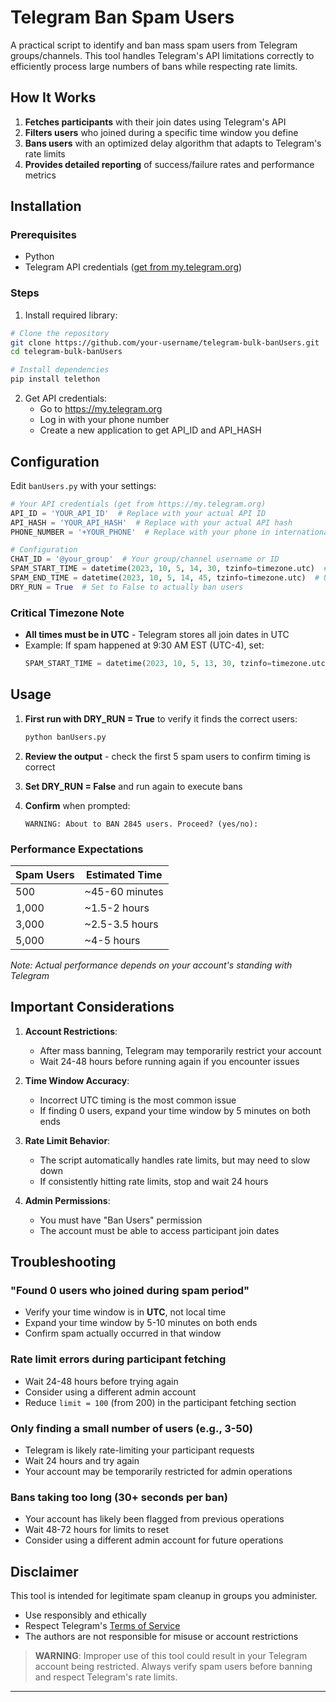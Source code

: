 # Telegram Ban Spam Users

A practical script to identify and ban mass spam users from Telegram groups/channels. This tool handles Telegram's API limitations correctly to efficiently process large numbers of bans while respecting rate limits.

## How It Works

1. **Fetches participants** with their join dates using Telegram's API
2. **Filters users** who joined during a specific time window you define
3. **Bans users** with an optimized delay algorithm that adapts to Telegram's rate limits
4. **Provides detailed reporting** of success/failure rates and performance metrics

## Installation

### Prerequisites
- Python
- Telegram API credentials ([get from my.telegram.org](https://my.telegram.org))

### Steps

1. Install required library:
```bash
# Clone the repository
git clone https://github.com/your-username/telegram-bulk-banUsers.git
cd telegram-bulk-banUsers

# Install dependencies
pip install telethon
```

2. Get API credentials:
   - Go to https://my.telegram.org
   - Log in with your phone number
   - Create a new application to get API_ID and API_HASH


## Configuration

Edit `banUsers.py` with your settings:

```python
# Your API credentials (get from https://my.telegram.org)
API_ID = 'YOUR_API_ID'  # Replace with your actual API ID
API_HASH = 'YOUR_API_HASH'  # Replace with your actual API hash
PHONE_NUMBER = '+YOUR_PHONE'  # Replace with your phone in international format

# Configuration
CHAT_ID = '@your_group'  # Your group/channel username or ID
SPAM_START_TIME = datetime(2023, 10, 5, 14, 30, tzinfo=timezone.utc)  # UTC time YYYY,DD,MM,HH,MM
SPAM_END_TIME = datetime(2023, 10, 5, 14, 45, tzinfo=timezone.utc)  # UTC time YYYY,DD,MM,HH,MM
DRY_RUN = True  # Set to False to actually ban users
```

### Critical Timezone Note
- **All times must be in UTC** - Telegram stores all join dates in UTC
- Example: If spam happened at 9:30 AM EST (UTC-4), set:
  ```python
  SPAM_START_TIME = datetime(2023, 10, 5, 13, 30, tzinfo=timezone.utc)
  ```

## Usage

1. **First run with DRY_RUN = True** to verify it finds the correct users:
   ```bash
   python banUsers.py
   ```
   
2. **Review the output** - check the first 5 spam users to confirm timing is correct

3. **Set DRY_RUN = False** and run again to execute bans

4. **Confirm** when prompted:
   ```
   WARNING: About to BAN 2845 users. Proceed? (yes/no):
   ```

### Performance Expectations
| Spam Users | Estimated Time |
|------------|----------------|
| 500        | ~45-60 minutes |
| 1,000      | ~1.5-2 hours   |
| 3,000      | ~2.5-3.5 hours |
| 5,000      | ~4-5 hours     |

*Note: Actual performance depends on your account's standing with Telegram*

## Important Considerations

1. **Account Restrictions**:
   - After mass banning, Telegram may temporarily restrict your account
   - Wait 24-48 hours before running again if you encounter issues

2. **Time Window Accuracy**:
   - Incorrect UTC timing is the most common issue
   - If finding 0 users, expand your time window by 5 minutes on both ends

3. **Rate Limit Behavior**:
   - The script automatically handles rate limits, but may need to slow down
   - If consistently hitting rate limits, stop and wait 24 hours

4. **Admin Permissions**:
   - You must have "Ban Users" permission
   - The account must be able to access participant join dates

## Troubleshooting

### "Found 0 users who joined during spam period"
- Verify your time window is in **UTC**, not local time
- Expand your time window by 5-10 minutes on both ends
- Confirm spam actually occurred in that window

### Rate limit errors during participant fetching
- Wait 24-48 hours before trying again
- Consider using a different admin account
- Reduce `limit = 100` (from 200) in the participant fetching section

### Only finding a small number of users (e.g., 3-50)
- Telegram is likely rate-limiting your participant requests
- Wait 24 hours and try again
- Your account may be temporarily restricted for admin operations

### Bans taking too long (30+ seconds per ban)
- Your account has likely been flagged from previous operations
- Wait 48-72 hours for limits to reset
- Consider using a different admin account for future operations

## Disclaimer

This tool is intended for legitimate spam cleanup in groups you administer.

- Use responsibly and ethically
- Respect Telegram's [Terms of Service](https://core.telegram.org/api/terms)
- The authors are not responsible for misuse or account restrictions

> **WARNING**: Improper use of this tool could result in your Telegram account being restricted. Always verify spam users before banning and respect Telegram's rate limits.

---

